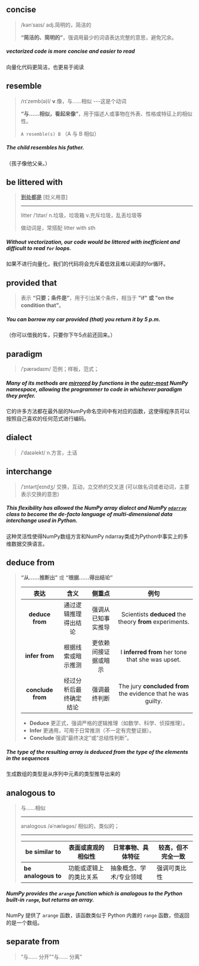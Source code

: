 ## concise

> /kənˈsaɪs/	adj.简明的，简洁的
>
> **“简洁的、简明的”**，强调用最少的词语表达完整的意思，避免冗余。

##### vectorized code is more **concise** and easier to read

向量化代码更简洁，也更易于阅读

## resemble

> /rɪˈzemb(ə)l/	**v**.像，与……相似  ---这是个动词
>
> **“与……相似，看起来像”**，用于描述人或事物在外表、性格或特征上的相似性。
>
> `A resemble(s) B` （A 与 B 相似）

##### The child **resembles** his father. 

（孩子像他父亲。）

## be littered with

> <u>**到处都是**</u>  [贬义用意]
>
> ---
>
> litter /ˈlɪtər/ n.垃圾，垃圾箱 v.充斥垃圾，乱丢垃圾等
>
> 做动词是，常搭配 litter with sth

##### Without vectorization, our code would **be littered with** inefficient and difficult to read `for` loops.

如果不进行向量化，我们的代码将会充斥着低效且难以阅读的for循环。

## provided that

> 表示 **“只要；条件是”**，用于引出某个条件，相当于 **"if" 或 "on the condition that"**。

##### You can borrow my car provided (that) you return it by 5 p.m.

（你可以借我的车，​只要你下午5点前还回来。）

## paradigm

> /ˈpærədaɪm/	范例；样板，范式；

##### Many of its methods are <u>mirrored</u> by functions in the <u>outer-most</u> NumPy namespace, allowing the programmer to code in whichever **paradigm** they prefer. 

它的许多方法都在最外层的NumPy命名空间中有对应的函数，这使得程序员可以按照自己喜欢的任何范式进行编码。 

## dialect

> /ˈdaɪəlekt/	n.方言，土话

## interchange

> /ˈɪntərtʃeɪndʒ/	交换，互动，立交桥的交叉道 (可以做名词或者动词，主要表示交换的意思)

##### This flexibility has allowed the NumPy array **dialect** and NumPy [`ndarray`](https://numpy.org/doc/2.0/reference/generated/numpy.ndarray.html#numpy.ndarray) class to become the *de-facto* language of multi-dimensional data **interchange** used in Python.

这种灵活性使得NumPy数组方言和NumPy ndarray类成为Python中事实上的多维数据交换语言。

## deduce from

> **“从……推断出”** 或 **“根据……得出结论”**
>
> |     **表达**      |        **含义**        |      **侧重点**      |                           **例句**                           |
> | :---------------: | :--------------------: | :------------------: | :----------------------------------------------------------: |
> |  **deduce from**  |  通过逻辑推理得出结论  |  强调从已知事实推导  |   Scientists **deduced** the theory **from** experiments.    |
> |  **infer from**   |   根据线索或暗示推测   | 更依赖间接证据或暗示 |       I **inferred from** her tone that she was upset.       |
> | **conclude from** | 经过分析后最终确定结论 |     强调最终判断     | The jury **concluded from** the evidence that he was guilty. |
>
> - **Deduce** 更正式，强调严格的逻辑推理（如数学、科学、侦探推理）。
> - **Infer** 更通用，可用于日常推测（不一定有完整证据）。
> - **Conclude** 强调“最终决定”或“总结性判断”。

##### The type of the resulting array is **deduced from** the type of the elements in the sequences

生成数组的类型是从序列中元素的类型推导出来的

## analogous to


> 与……相似
>
> ---
> analogous 	/əˈnæləɡəs/  相似的，类似的；
>
> ---
>
> | **be similar to**   | 表面或直观的相似性     | 日常事物、具体特征      | 较高，但不完全一致 |
> | ------------------- | ---------------------- | ----------------------- | ------------------ |
> | **be analogous to** | 功能或逻辑上的类比关系 | 抽象概念、学术/专业领域 | 强调可类比性       |

##### NumPy provides the `arange` function which **is analogous to** the Python built-in `range`, but returns an array.

NumPy 提供了 `arange` 函数，该函数类似于 Python 内置的 `range` 函数，但返回的是一个数组。

## separate from

> “与…… 分开”“与…… 分离”